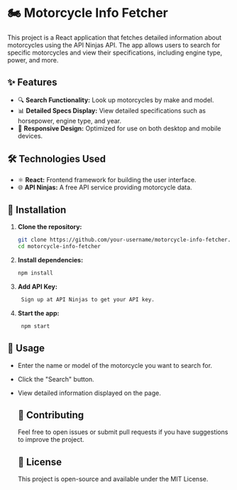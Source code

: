 # 🏍️ Motorcycle Info Fetcher

This project is a React application that fetches detailed information about motorcycles using the API Ninjas API. The app allows users to search for specific motorcycles and view their specifications, including engine type, power, and more.

## ✨ Features

- 🔍 **Search Functionality:** Look up motorcycles by make and model.
- 📊 **Detailed Specs Display:** View detailed specifications such as horsepower, engine type, and year.
- 📱 **Responsive Design:** Optimized for use on both desktop and mobile devices.

## 🛠️ Technologies Used

- ⚛️ **React:** Frontend framework for building the user interface.
- 🌐 **API Ninjas:** A free API service providing motorcycle data.

## 🚀 Installation

1. **Clone the repository:**
   ```bash
   git clone https://github.com/your-username/motorcycle-info-fetcher.git
   cd motorcycle-info-fetcher
   ```
2. **Install dependencies:**
   ```bash
   npm install
   ```
3. **Add API Key:**
   ```bash
    Sign up at API Ninjas to get your API key.
   ```
4. **Start the app:**
   ```bash
    npm start
   ```
## 🎯 Usage

- Enter the name or model of the motorcycle you want to search for.
- Click the "Search" button.
- View detailed information displayed on the page.

  ## 🤝 Contributing

  Feel free to open issues or submit pull requests if you have suggestions to improve the project.

  ## 📄 License

  This project is open-source and available under the MIT License.
